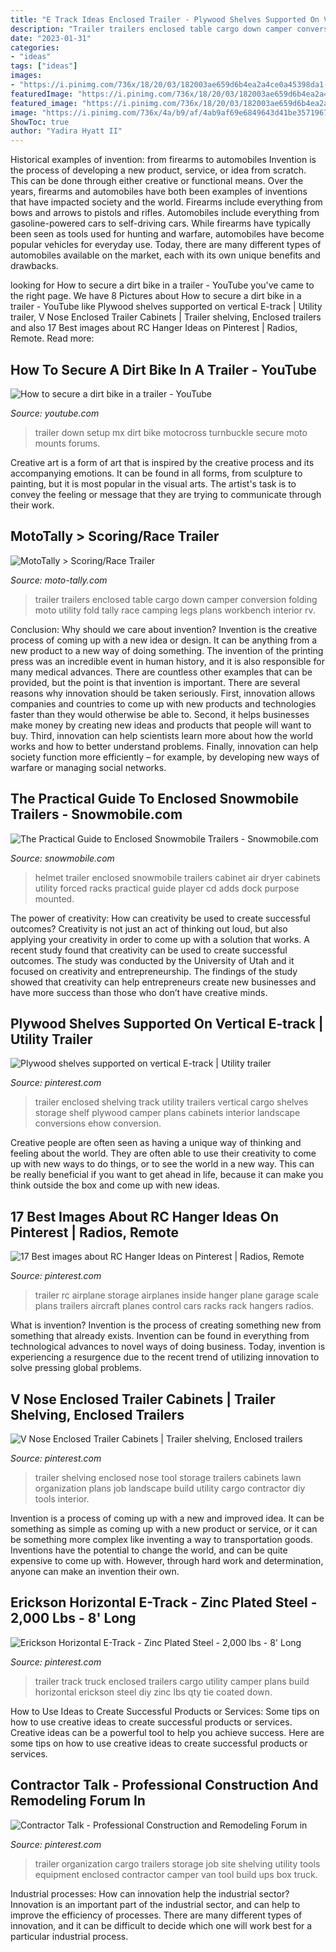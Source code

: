 ```yaml
---
title: "E Track Ideas Enclosed Trailer - Plywood Shelves Supported On Vertical E-track"
description: "Trailer trailers enclosed table cargo down camper conversion folding moto utility fold tally race camping legs plans workbench interior rv"
date: "2023-01-31"
categories:
- "ideas"
tags: ["ideas"]
images:
- "https://i.pinimg.com/736x/18/20/03/182003ae659d6b4ea2a4ce0a45398da1--car-trailer-trailer-plans.jpg?b=t"
featuredImage: "https://i.pinimg.com/736x/18/20/03/182003ae659d6b4ea2a4ce0a45398da1--car-trailer-trailer-plans.jpg?b=t"
featured_image: "https://i.pinimg.com/736x/18/20/03/182003ae659d6b4ea2a4ce0a45398da1--car-trailer-trailer-plans.jpg?b=t"
image: "https://i.pinimg.com/736x/4a/b9/af/4ab9af69e6849643d41be3571967036c--trailer-organization-trailer-storage.jpg"
ShowToc: true
author: "Yadira Hyatt II"
---
```



Historical examples of invention: from firearms to automobiles
Invention is the process of developing a new product, service, or idea from scratch. This can be done through either creative or functional means. Over the years, firearms and automobiles have both been examples of inventions that have impacted society and the world. Firearms include everything from bows and arrows to pistols and rifles. Automobiles include everything from gasoline-powered cars to self-driving cars. While firearms have typically been seen as tools used for hunting and warfare, automobiles have become popular vehicles for everyday use. Today, there are many different types of automobiles available on the market, each with its own unique benefits and drawbacks.

	

		
looking for How to secure a dirt bike in a trailer - YouTube you've came to the right page. We have 8 Pictures about How to secure a dirt bike in a trailer - YouTube like Plywood shelves supported on vertical E-track | Utility trailer, V Nose Enclosed Trailer Cabinets | Trailer shelving, Enclosed trailers and also 17 Best images about RC Hanger Ideas on Pinterest | Radios, Remote. Read more:
		
    
## How To Secure A Dirt Bike In A Trailer - YouTube

<img loading=lazy src="https://i.ytimg.com/vi/Ljx07G1enfA/maxresdefault.jpg" onerror="this.onerror=null;this.src='https://tse2.mm.bing.net/th?id=OIP.ZBYruCnaM_DOMOCJb1ukRQHaEK&amp;pid=15.1';" alt="How to secure a dirt bike in a trailer - YouTube">

_Source: youtube.com_

>trailer down setup mx dirt bike motocross turnbuckle secure moto mounts forums. 

	

Creative art is a form of art that is inspired by the creative process and its accompanying emotions. It can be found in all forms, from sculpture to painting, but it is most popular in the visual arts. The artist's task is to convey the feeling or message that they are trying to communicate through their work.

    
## MotoTally &gt; Scoring/Race Trailer

<img loading=lazy src="http://www.moto-tally.com/images/Trailer/Big/TableDown.jpg" onerror="this.onerror=null;this.src='https://tse2.mm.bing.net/th?id=OIP.ZKmxBaUMCFlKXAD3jPGWtwHaFj&amp;pid=15.1';" alt="MotoTally &gt; Scoring/Race Trailer">

_Source: moto-tally.com_

>trailer trailers enclosed table cargo down camper conversion folding moto utility fold tally race camping legs plans workbench interior rv. 

	

Conclusion: Why should we care about invention?
Invention is the creative process of coming up with a new idea or design. It can be anything from a new product to a new way of doing something. The invention of the printing press was an incredible event in human history, and it is also responsible for many medical advances. There are countless other examples that can be provided, but the point is that invention is important.
There are several reasons why innovation should be taken seriously. First, innovation allows companies and countries to come up with new products and technologies faster than they would otherwise be able to. Second, it helps businesses make money by creating new ideas and products that people will want to buy. Third, innovation can help scientists learn more about how the world works and how to better understand problems. Finally, innovation can help society function more efficiently – for example, by developing new ways of warfare or managing social networks.

    
## The Practical Guide To Enclosed Snowmobile Trailers - Snowmobile.com

<img loading=lazy src="http://www.snowmobile.com/images/content/Snowmobile-Trailer-Force-Air-Helmet-Dryer-Shelf.jpg" onerror="this.onerror=null;this.src='https://tse4.mm.bing.net/th?id=OIP.azpkFAWZii0-YCTTdQ0EEwHaEd&amp;pid=15.1';" alt="The Practical Guide to Enclosed Snowmobile Trailers - Snowmobile.com">

_Source: snowmobile.com_

>helmet trailer enclosed snowmobile trailers cabinet air dryer cabinets utility forced racks practical guide player cd adds dock purpose mounted. 

	

The power of creativity: How can creativity be used to create successful outcomes?
Creativity is not just an act of thinking out loud, but also applying your creativity in order to come up with a solution that works. A recent study found that creativity can be used to create successful outcomes. The study was conducted by the University of Utah and it focused on creativity and entrepreneurship. The findings of the study showed that creativity can help entrepreneurs create new businesses and have more success than those who don’t have creative minds.

    
## Plywood Shelves Supported On Vertical E-track | Utility Trailer

<img loading=lazy src="https://i.pinimg.com/originals/48/5b/7d/485b7d9802bd096f9e5609beaea3df47.jpg" onerror="this.onerror=null;this.src='https://tse1.mm.bing.net/th?id=OIP.KUADi7ftTnNaROqSQq1zYgHaE7&amp;pid=15.1';" alt="Plywood shelves supported on vertical E-track | Utility trailer">

_Source: pinterest.com_

>trailer enclosed shelving track utility trailers vertical cargo shelves storage shelf plywood camper plans cabinets interior landscape conversions ehow conversion. 

	

Creative people are often seen as having a unique way of thinking and feeling about the world. They are often able to use their creativity to come up with new ways to do things, or to see the world in a new way. This can be really beneficial if you want to get ahead in life, because it can make you think outside the box and come up with new ideas.

    
## 17 Best Images About RC Hanger Ideas On Pinterest | Radios, Remote

<img loading=lazy src="https://s-media-cache-ak0.pinimg.com/736x/5a/ab/e8/5aabe86d28fbef4efe9e8591334cd8a5--trailer-storage-model-airplanes.jpg" onerror="this.onerror=null;this.src='https://tse1.mm.bing.net/th?id=OIP.1AFD5rx1kmZ6Gt-8lFBKfAHaJ4&amp;pid=15.1';" alt="17 Best images about RC Hanger Ideas on Pinterest | Radios, Remote">

_Source: pinterest.com_

>trailer rc airplane storage airplanes inside hanger plane garage scale plans trailers aircraft planes control cars racks rack hangers radios. 

	

What is invention?
Invention is the process of creating something new from something that already exists. Invention can be found in everything from technological advances to novel ways of doing business. Today, invention is experiencing a resurgence due to the recent trend of utilizing innovation to solve pressing global problems.

    
## V Nose Enclosed Trailer Cabinets | Trailer Shelving, Enclosed Trailers

<img loading=lazy src="https://i.pinimg.com/736x/35/a7/b5/35a7b583ed038803668866af00f2c350.jpg" onerror="this.onerror=null;this.src='https://tse1.mm.bing.net/th?id=OIP.I6pNIe9UUjZ--AL7SA6fjwHaFj&amp;pid=15.1';" alt="V Nose Enclosed Trailer Cabinets | Trailer shelving, Enclosed trailers">

_Source: pinterest.com_

>trailer shelving enclosed nose tool storage trailers cabinets lawn organization plans job landscape build utility cargo contractor diy tools interior. 

	

Invention is a process of coming up with a new and improved idea. It can be something as simple as coming up with a new product or service, or it can be something more complex like inventing a way to transportation goods. Inventions have the potential to change the world, and can be quite expensive to come up with. However, through hard work and determination, anyone can make an invention their own.

    
## Erickson Horizontal E-Track - Zinc Plated Steel - 2,000 Lbs - 8&#039; Long

<img loading=lazy src="https://i.pinimg.com/736x/18/20/03/182003ae659d6b4ea2a4ce0a45398da1--car-trailer-trailer-plans.jpg?b=t" onerror="this.onerror=null;this.src='https://tse1.mm.bing.net/th?id=OIP.A36eZTspK0tpb13x3IYVwQHaQf&amp;pid=15.1';" alt="Erickson Horizontal E-Track - Zinc Plated Steel - 2,000 lbs - 8&#039; Long">

_Source: pinterest.com_

>trailer track truck enclosed trailers cargo utility camper plans build horizontal erickson steel diy zinc lbs qty tie coated down. 

	

How to Use Ideas to Create Successful Products or Services: Some tips on how to use creative ideas to create successful products or services.
Creative ideas can be a powerful tool to help you achieve success. Here are some tips on how to use creative ideas to create successful products or services.

    
## Contractor Talk - Professional Construction And Remodeling Forum In

<img loading=lazy src="https://i.pinimg.com/736x/4a/b9/af/4ab9af69e6849643d41be3571967036c--trailer-organization-trailer-storage.jpg" onerror="this.onerror=null;this.src='https://tse2.mm.bing.net/th?id=OIP.CZgUprlYNOo-y6_ieqwn2AHaJ4&amp;pid=15.1';" alt="Contractor Talk - Professional Construction and Remodeling Forum in">

_Source: pinterest.com_

>trailer organization cargo trailers storage job site shelving utility tools equipment enclosed contractor camper van tool build ups box truck. 

	

Industrial processes: How can innovation help the industrial sector?
Innovation is an important part of the industrial sector, and can help to improve the efficiency of processes. There are many different types of innovation, and it can be difficult to decide which one will work best for a particular industrial process.

